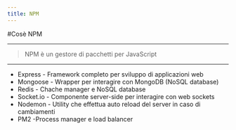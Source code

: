 ```yaml
---
title: NPM
---
```


#Cosè NPM

---

> NPM è un gestore di pacchetti per JavaScript

---

- Express - Framework completo per sviluppo di applicazioni web
- Mongoose - Wrapper per interagire con MongoDB (NoSQL database)
- Redis - Chache manager e NoSQL database
- Socket.io - Componente server-side per interagire con web sockets
- Nodemon - Utility che effettua auto reload del server in caso di cambiamenti
- PM2 -Process manager e load balancer